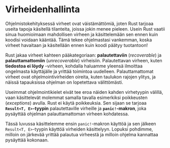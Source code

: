 # Virheidenhallinta

Ohjelmistokehityksessä virheet ovat väistämättömiä, joten Rust tarjoaa useita tapoja käsitellä tilanteita, joissa jokin menee pieleen. Usein Rust vaatii sinua huomioimaan mahdollisen virheen ja käsittelemään sen ennen kuin koodisi voidaan kääntää. Tämä tekee ohjelmastasi vankemman, koska virheet havaitaan ja käsitellään ennen kuin koodi päätyy tuotantoon!

Rust jakaa virheet kahteen pääkategoriaan: **palautettaviin** (*recoverable*) ja **palauttamattomiin** (*unrecoverable*) virheisiin. Palautettavan virheen, kuten **tiedostoa ei löydy** -virheen, kohdalla haluamme yleensä ilmoittaa ongelmasta käyttäjälle ja yrittää toimintoa uudelleen. Palauttamattomat virheet ovat ohjelmointivirheiden oireita, kuten taulukon rajojen ylitys, ja näissä tapauksissa ohjelman on lopetettava välittömästi.

Useimmat ohjelmointikielet eivät tee eroa näiden kahden virhetyypin välillä, vaan käsittelevät molemmat samalla tavalla esimerkiksi poikkeusten (*exceptions*) avulla. Rust ei käytä poikkeuksia. Sen sijaan se tarjoaa **`Result<T, E>`-tyypin** palautettaville virheille ja **`panic!`-makron**, joka pysäyttää ohjelman palauttamattoman virheen kohdatessa.

Tässä luvussa käsittelemme ensin `panic!`-makron käyttöä ja sen jälkeen `Result<T, E>`-tyypin käyttöä virheiden käsittelyyn. Lopuksi pohdimme, milloin on järkevää yrittää palautua virheestä ja milloin ohjelma kannattaa pysäyttää kokonaan.
